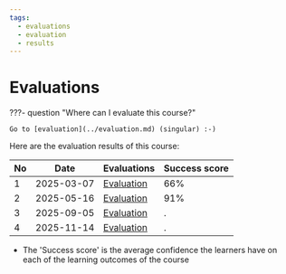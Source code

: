 ```yaml
---
tags:
  - evaluations
  - evaluation
  - results
---
```


# Evaluations

???- question "Where can I evaluate this course?"

    Go to [evaluation](../evaluation.md) (singular) :-)

Here are the evaluation results of this course:

No |Date      |Evaluations                     |Success score
---|----------|--------------------------------|-------------
1  |2025-03-07|[Evaluation](20250307/README.md)|66%
2  |2025-05-16|[Evaluation](20250516/README.md)|91%
3  |2025-09-05|[Evaluation](20250905/README.md)|.
4  |2025-11-14|[Evaluation](20251114/README.md)|.

- The 'Success score' is the average confidence the learners
  have on each of the learning outcomes of the course
